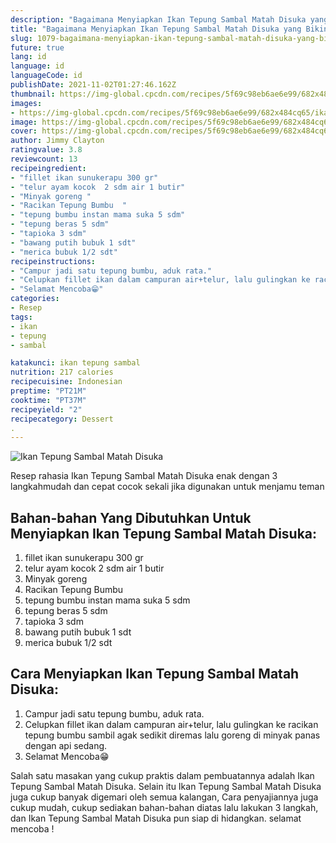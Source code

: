 ```yaml
---
description: "Bagaimana Menyiapkan Ikan Tepung Sambal Matah Disuka yang Bikin Ngiler"
title: "Bagaimana Menyiapkan Ikan Tepung Sambal Matah Disuka yang Bikin Ngiler"
slug: 1079-bagaimana-menyiapkan-ikan-tepung-sambal-matah-disuka-yang-bikin-ngiler
future: true
lang: id
language: id
languageCode: id
publishDate: 2021-11-02T01:27:46.162Z 
thumbnail: https://img-global.cpcdn.com/recipes/5f69c98eb6ae6e99/682x484cq65/ikan-tepung-sambal-matah-disuka-foto-resep-utama.png
images:
- https://img-global.cpcdn.com/recipes/5f69c98eb6ae6e99/682x484cq65/ikan-tepung-sambal-matah-disuka-foto-resep-utama.png
image: https://img-global.cpcdn.com/recipes/5f69c98eb6ae6e99/682x484cq65/ikan-tepung-sambal-matah-disuka-foto-resep-utama.png
cover: https://img-global.cpcdn.com/recipes/5f69c98eb6ae6e99/682x484cq65/ikan-tepung-sambal-matah-disuka-foto-resep-utama.png
author: Jimmy Clayton
ratingvalue: 3.8
reviewcount: 13
recipeingredient:
- "fillet ikan sunukerapu 300 gr"
- "telur ayam kocok  2 sdm air 1 butir"
- "Minyak goreng "
- "Racikan Tepung Bumbu  "
- "tepung bumbu instan mama suka 5 sdm"
- "tepung beras 5 sdm"
- "tapioka 3 sdm"
- "bawang putih bubuk 1 sdt"
- "merica bubuk 1/2 sdt"
recipeinstructions:
- "Campur jadi satu tepung bumbu, aduk rata."
- "Celupkan fillet ikan dalam campuran air+telur, lalu gulingkan ke racikan tepung bumbu sambil agak sedikit diremas lalu goreng di minyak panas dengan api sedang."
- "Selamat Mencoba😁"
categories:
- Resep
tags:
- ikan
- tepung
- sambal

katakunci: ikan tepung sambal 
nutrition: 217 calories
recipecuisine: Indonesian
preptime: "PT21M"
cooktime: "PT37M"
recipeyield: "2"
recipecategory: Dessert
. 
---
```



![Ikan Tepung Sambal Matah Disuka](https://img-global.cpcdn.com/recipes/5f69c98eb6ae6e99/682x484cq65/ikan-tepung-sambal-matah-disuka-foto-resep-utama.png)

Resep rahasia Ikan Tepung Sambal Matah Disuka  enak dengan 3 langkahmudah dan cepat cocok sekali jika digunakan untuk menjamu teman

<!--inarticleads1-->

## Bahan-bahan Yang Dibutuhkan Untuk Menyiapkan Ikan Tepung Sambal Matah Disuka:

1. fillet ikan sunukerapu 300 gr
1. telur ayam kocok  2 sdm air 1 butir
1. Minyak goreng 
1. Racikan Tepung Bumbu  
1. tepung bumbu instan mama suka 5 sdm
1. tepung beras 5 sdm
1. tapioka 3 sdm
1. bawang putih bubuk 1 sdt
1. merica bubuk 1/2 sdt



<!--inarticleads2-->

## Cara Menyiapkan Ikan Tepung Sambal Matah Disuka:

1. Campur jadi satu tepung bumbu, aduk rata.
1. Celupkan fillet ikan dalam campuran air+telur, lalu gulingkan ke racikan tepung bumbu sambil agak sedikit diremas lalu goreng di minyak panas dengan api sedang.
1. Selamat Mencoba😁




Salah satu masakan yang cukup praktis dalam pembuatannya adalah  Ikan Tepung Sambal Matah Disuka. Selain itu  Ikan Tepung Sambal Matah Disuka  juga cukup banyak digemari oleh semua kalangan, Cara penyajiannya juga cukup mudah, cukup sediakan bahan-bahan diatas lalu lakukan 3 langkah, dan  Ikan Tepung Sambal Matah Disuka  pun siap di hidangkan. selamat mencoba !
